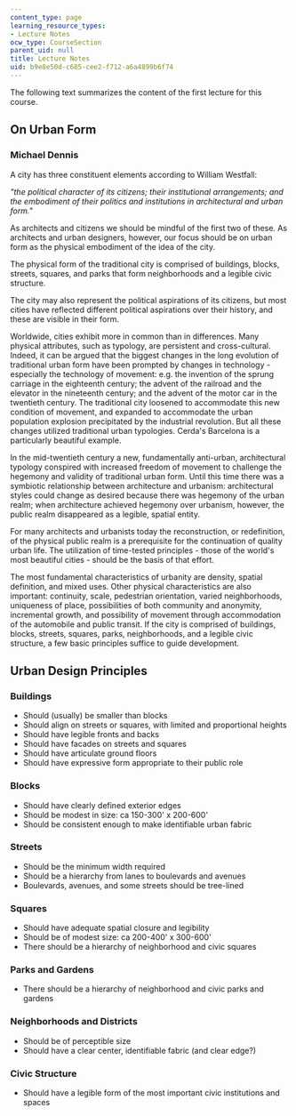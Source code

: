 ```yaml
---
content_type: page
learning_resource_types:
- Lecture Notes
ocw_type: CourseSection
parent_uid: null
title: Lecture Notes
uid: b9e8e50d-c685-cee2-f712-a6a4899b6f74
---
```


The following text summarizes the content of the first lecture for this course.

On Urban Form
-------------

### Michael Dennis

A city has three constituent elements according to William Westfall:

_"the political character of its citizens; their institutional arrangements; and the embodiment of their politics and institutions in architectural and urban form."_

As architects and citizens we should be mindful of the first two of these. As architects and urban designers, however, our focus should be on urban form as the physical embodiment of the idea of the city.

The physical form of the traditional city is comprised of buildings, blocks, streets, squares, and parks that form neighborhoods and a legible civic structure.

The city may also represent the political aspirations of its citizens, but most cities have reflected different political aspirations over their history, and these are visible in their form.

Worldwide, cities exhibit more in common than in differences. Many physical attributes, such as typology, are persistent and cross-cultural. Indeed, it can be argued that the biggest changes in the long evolution of traditional urban form have been prompted by changes in technology - especially the technology of movement: e.g. the invention of the sprung carriage in the eighteenth century; the advent of the railroad and the elevator in the nineteenth century; and the advent of the motor car in the twentieth century. The traditional city loosened to accommodate this new condition of movement, and expanded to accommodate the urban population explosion precipitated by the industrial revolution. But all these changes utilized traditional urban typologies. Cerda's Barcelona is a particularly beautiful example.

In the mid-twentieth century a new, fundamentally anti-urban, architectural typology conspired with increased freedom of movement to challenge the hegemony and validity of traditional urban form. Until this time there was a symbiotic relationship between architecture and urbanism: architectural styles could change as desired because there was hegemony of the urban realm; when architecture achieved hegemony over urbanism, however, the public realm disappeared as a legible, spatial entity.

For many architects and urbanists today the reconstruction, or redefinition, of the physical public realm is a prerequisite for the continuation of quality urban life. The utilization of time-tested principles - those of the world's most beautiful cities - should be the basis of that effort.

The most fundamental characteristics of urbanity are density, spatial definition, and mixed uses. Other physical characteristics are also important: continuity, scale, pedestrian orientation, varied neighborhoods, uniqueness of place, possibilities of both community and anonymity, incremental growth, and possibility of movement through accommodation of the automobile and public transit. If the city is comprised of buildings, blocks, streets, squares, parks, neighborhoods, and a legible civic structure, a few basic principles suffice to guide development.

Urban Design Principles
-----------------------

### Buildings

*   Should (usually) be smaller than blocks
*   Should align on streets or squares, with limited and proportional heights
*   Should have legible fronts and backs
*   Should have facades on streets and squares
*   Should have articulate ground floors
*   Should have expressive form appropriate to their public role

### Blocks

*   Should have clearly defined exterior edges
*   Should be modest in size: ca 150-300' x 200-600'
*   Should be consistent enough to make identifiable urban fabric

### Streets

*   Should be the minimum width required
*   Should be a hierarchy from lanes to boulevards and avenues
*   Boulevards, avenues, and some streets should be tree-lined

### Squares

*   Should have adequate spatial closure and legibility
*   Should be of modest size: ca 200-400' x 300-600'
*   There should be a hierarchy of neighborhood and civic squares

### Parks and Gardens

*   There should be a hierarchy of neighborhood and civic parks and gardens

### Neighborhoods and Districts

*   Should be of perceptible size
*   Should have a clear center, identifiable fabric (and clear edge?)

### Civic Structure

*   Should have a legible form of the most important civic institutions and spaces